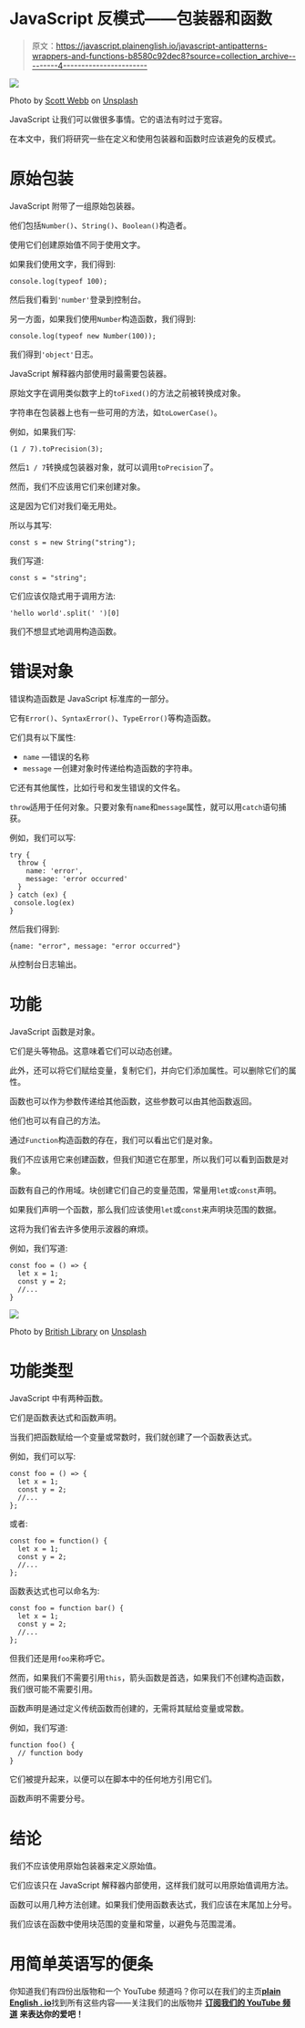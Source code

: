 # JavaScript 反模式——包装器和函数

> 原文：<https://javascript.plainenglish.io/javascript-antipatterns-wrappers-and-functions-b8580c92dec8?source=collection_archive---------4----------------------->

![](img/f3908e9305e24b8c3b2f9834700fe08d.png)

Photo by [Scott Webb](https://unsplash.com/@scottwebb?utm_source=medium&utm_medium=referral) on [Unsplash](https://unsplash.com?utm_source=medium&utm_medium=referral)

JavaScript 让我们可以做很多事情。它的语法有时过于宽容。

在本文中，我们将研究一些在定义和使用包装器和函数时应该避免的反模式。

# 原始包装

JavaScript 附带了一组原始包装器。

他们包括`Number()`、`String()`、`Boolean()`构造者。

使用它们创建原始值不同于使用文字。

如果我们使用文字，我们得到:

```
console.log(typeof 100);
```

然后我们看到`'number'`登录到控制台。

另一方面，如果我们使用`Number`构造函数，我们得到:

```
console.log(typeof new Number(100));
```

我们得到`'object'`日志。

JavaScript 解释器内部使用时最需要包装器。

原始文字在调用类似数字上的`toFixed()`的方法之前被转换成对象。

字符串在包装器上也有一些可用的方法，如`toLowerCase()`。

例如，如果我们写:

```
(1 / 7).toPrecision(3);
```

然后`1 / 7`转换成包装器对象，就可以调用`toPrecision`了。

然而，我们不应该用它们来创建对象。

这是因为它们对我们毫无用处。

所以与其写:

```
const s = new String("string");
```

我们写道:

```
const s = "string";
```

它们应该仅隐式用于调用方法:

```
'hello world'.split(' ')[0]
```

我们不想显式地调用构造函数。

# 错误对象

错误构造函数是 JavaScript 标准库的一部分。

它有`Error()`、`SyntaxError()`、`TypeError()`等构造函数。

它们具有以下属性:

*   `name` —错误的名称
*   `message` —创建对象时传递给构造函数的字符串。

它还有其他属性，比如行号和发生错误的文件名。

`throw`适用于任何对象。只要对象有`name`和`message`属性，就可以用`catch`语句捕获。

例如，我们可以写:

```
try {
  throw {
    name: 'error',
    message: 'error occurred'
  }
} catch (ex) {
 console.log(ex)
}
```

然后我们得到:

```
{name: "error", message: "error occurred"}
```

从控制台日志输出。

# 功能

JavaScript 函数是对象。

它们是头等物品。这意味着它们可以动态创建。

此外，还可以将它们赋给变量，复制它们，并向它们添加属性。可以删除它们的属性。

函数也可以作为参数传递给其他函数，这些参数可以由其他函数返回。

他们也可以有自己的方法。

通过`Function`构造函数的存在，我们可以看出它们是对象。

我们不应该用它来创建函数，但我们知道它在那里，所以我们可以看到函数是对象。

函数有自己的作用域。块创建它们自己的变量范围，常量用`let`或`const`声明。

如果我们声明一个函数，那么我们应该使用`let`或`const`来声明块范围的数据。

这将为我们省去许多使用示波器的麻烦。

例如，我们写道:

```
const foo = () => {
  let x = 1;
  const y = 2;
  //...
}
```

![](img/88c940dbbb7a61c0a0a439ffb4a91d53.png)

Photo by [British Library](https://unsplash.com/@britishlibrary?utm_source=medium&utm_medium=referral) on [Unsplash](https://unsplash.com?utm_source=medium&utm_medium=referral)

# 功能类型

JavaScript 中有两种函数。

它们是函数表达式和函数声明。

当我们把函数赋给一个变量或常数时，我们就创建了一个函数表达式。

例如，我们可以写:

```
const foo = () => {
  let x = 1;
  const y = 2;
  //...
};
```

或者:

```
const foo = function() {
  let x = 1;
  const y = 2;
  //...
};
```

函数表达式也可以命名为:

```
const foo = function bar() {
  let x = 1;
  const y = 2;
  //...
};
```

但我们还是用`foo`来称呼它。

然而，如果我们不需要引用`this`，箭头函数是首选，如果我们不创建构造函数，我们很可能不需要引用。

函数声明是通过定义传统函数而创建的，无需将其赋给变量或常数。

例如，我们写道:

```
function foo() {
  // function body
}
```

它们被提升起来，以便可以在脚本中的任何地方引用它们。

函数声明不需要分号。

# 结论

我们不应该使用原始包装器来定义原始值。

它们应该只在 JavaScript 解释器内部使用，这样我们就可以用原始值调用方法。

函数可以用几种方法创建。如果我们使用函数表达式，我们应该在末尾加上分号。

我们应该在函数中使用块范围的变量和常量，以避免与范围混淆。

# **用简单英语写的便条**

你知道我们有四份出版物和一个 YouTube 频道吗？你可以在我们的主页[**plain English . io**](https://plainenglish.io/)找到所有这些内容——关注我们的出版物并 [**订阅我们的 YouTube 频道**](https://www.youtube.com/channel/UCtipWUghju290NWcn8jhyAw) **来表达你的爱吧！**